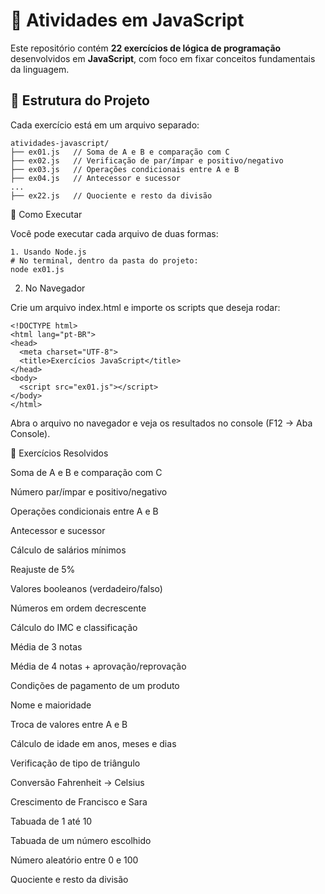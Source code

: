# 📝 Atividades em JavaScript

Este repositório contém **22 exercícios de lógica de programação** desenvolvidos em **JavaScript**, com foco em fixar conceitos fundamentais da linguagem.  

## 📂 Estrutura do Projeto

Cada exercício está em um arquivo separado:

```plaintext
atividades-javascript/
├── ex01.js   // Soma de A e B e comparação com C
├── ex02.js   // Verificação de par/ímpar e positivo/negativo
├── ex03.js   // Operações condicionais entre A e B
├── ex04.js   // Antecessor e sucessor
...
├── ex22.js   // Quociente e resto da divisão
```

🚀 Como Executar

Você pode executar cada arquivo de duas formas:

```plaintext
1. Usando Node.js
# No terminal, dentro da pasta do projeto:
node ex01.js
```

2. No Navegador

Crie um arquivo index.html e importe os scripts que deseja rodar:

```plaintext
<!DOCTYPE html>
<html lang="pt-BR">
<head>
  <meta charset="UTF-8">
  <title>Exercícios JavaScript</title>
</head>
<body>
  <script src="ex01.js"></script>
</body>
</html>
```

Abra o arquivo no navegador e veja os resultados no console (F12 → Aba Console).

📘 Exercícios Resolvidos

Soma de A e B e comparação com C

Número par/ímpar e positivo/negativo

Operações condicionais entre A e B

Antecessor e sucessor

Cálculo de salários mínimos

Reajuste de 5%

Valores booleanos (verdadeiro/falso)

Números em ordem decrescente

Cálculo do IMC e classificação

Média de 3 notas

Média de 4 notas + aprovação/reprovação

Condições de pagamento de um produto

Nome e maioridade

Troca de valores entre A e B

Cálculo de idade em anos, meses e dias

Verificação de tipo de triângulo

Conversão Fahrenheit → Celsius

Crescimento de Francisco e Sara

Tabuada de 1 até 10

Tabuada de um número escolhido

Número aleatório entre 0 e 100

Quociente e resto da divisão
